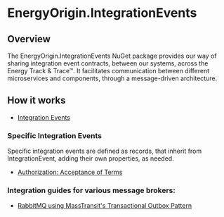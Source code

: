 # EnergyOrigin.IntegrationEvents

## Overview

The EnergyOrigin.IntegrationEvents NuGet package provides our way of sharing integration event contracts,
between our systems, across the Energy Track & Trace™.
It facilitates communication between different microservices and components, through a message-driven architecture.

## How it works

- [Integration Events](../../../doc/architecture/adr/0025-integration-events.md)

### Specific Integration Events

Specific integration events are defined as records, that inherit from IntegrationEvent,
adding their own properties, as needed.

- [Authorization: Acceptance of Terms](./doc/specific-events/authorization-acceptance-of-terms.md)

### Integration guides for various message brokers:

- [RabbitMQ using MassTransit's Transactional Outbox Pattern](./doc/specific-integration-guides/masstransit-rabbitmq.md)
